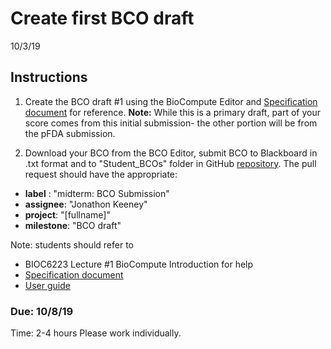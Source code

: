 Create first BCO draft
===================================
10/3/19

## Instructions
1. Create the  BCO draft #1 using the BioCompute Editor and [Specification document](https://github.com/biocompute-objects/BCO_Specification) for reference. **Note:** While this is a primary draft, part of your score comes from this initial submission- the other portion will be from the pFDA submission.

2. Download your BCO from the BCO Editor, submit  BCO to Blackboard in .txt format and to "Student_BCOs" folder in GitHub [repository](https://github.com/biocompute-objects/GW-SMHS-BIOC6223). The pull request should have the appropriate:
  * **label** : "midterm: BCO Submission"
  * **assignee**: "Jonathon Keeney"
  * **project**: "[fullname]"
  * **milestone**: "BCO draft"


Note: students should refer to 
- BIOC6223 Lecture #1 BioCompute Introduction for help
- [Specification document](https://github.com/biocompute-objects/BCO_Specification)
- [User guide](https://github.com/biocompute-objects/BCO_Specification/blob/master/user_guide.md)
 
### Due: 10/8/19 
Time: 2-4 hours
Please work individually.


